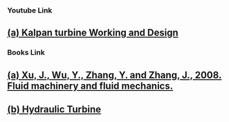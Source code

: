 ### <b>Youtube Link</b>
## <a href="https://youtu.be/0p03UTgpnDU?si=vGCQ5NkCsVFki2N6">  (a) Kalpan turbine Working and Design</a><br>

### <b>Books Link</b></br>
## <a href="https://link.springer.com/chapter/10.1007/978-3-540-89749-1_52"> (a) Xu, J., Wu, Y., Zhang, Y. and Zhang, J., 2008. Fluid machinery and fluid mechanics.</a>
## <a href="https://www.studocu.com/ph/document/university-of-rizal-system/mechanical-engineering/me10-assignment-6-hydraulics-turbine/51460598">(b) Hydraulic Turbine</a>
